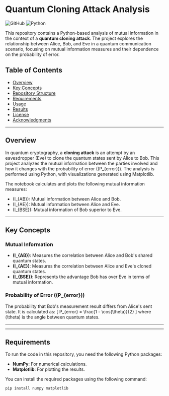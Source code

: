 # Quantum Cloning Attack Analysis

![GitHub](https://img.shields.io/badge/license-MIT-blue) 
![Python](https://img.shields.io/badge/Python-3.7%2B-blue)

This repository contains a Python-based analysis of mutual information in the context of a **quantum cloning attack**. The project explores the relationship between Alice, Bob, and Eve in a quantum communication scenario, focusing on mutual information measures and their dependence on the probability of error.

## Table of Contents
- [Overview](#overview)
- [Key Concepts](#key-concepts)
- [Repository Structure](#repository-structure)
- [Requirements](#requirements)
- [Usage](#usage)
- [Results](#results)
- [License](#license)
- [Acknowledgments](#acknowledgments)

---

## Overview

In quantum cryptography, a **cloning attack** is an attempt by an eavesdropper (Eve) to clone the quantum states sent by Alice to Bob. This project analyzes the mutual information between the parties involved and how it changes with the probability of error (\(P_{error}\)). The analysis is performed using Python, with visualizations generated using Matplotlib.

The notebook calculates and plots the following mutual information measures:
- \(I_{AB}\): Mutual information between Alice and Bob.
- \(I_{AE}\): Mutual information between Alice and Eve.
- \(I_{BSE}\): Mutual information of Bob superior to Eve.

---

## Key Concepts

### Mutual Information
- **\(I_{AB}\)**: Measures the correlation between Alice and Bob's shared quantum states.
- **\(I_{AE}\)**: Measures the correlation between Alice and Eve's cloned quantum states.
- **\(I_{BSE}\)**: Represents the advantage Bob has over Eve in terms of mutual information.

### Probability of Error (\(P_{error}\))
The probability that Bob's measurement result differs from Alice's sent state. It is calculated as:
\[
P_{error} = \frac{1 - \cos(\theta)}{2}
\]
where \(\theta\) is the angle between quantum states.

---


---

## Requirements

To run the code in this repository, you need the following Python packages:
- **NumPy**: For numerical calculations.
- **Matplotlib**: For plotting the results.

You can install the required packages using the following command:
```bash
pip install numpy matplotlib
